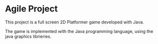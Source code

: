 # Agile Project

This project is a full screen 2D Platformer game developed with Java.

The game is implemented with the Java programming language, using the java graphics librieries.


